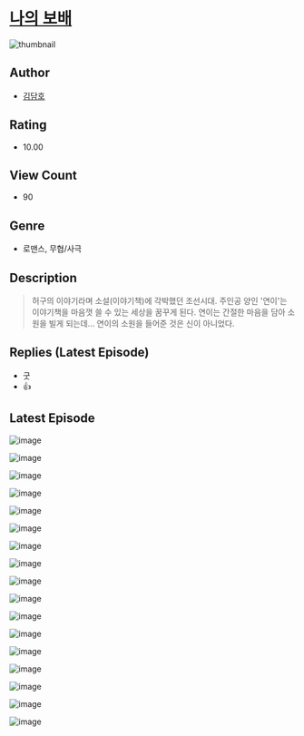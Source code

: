 # [나의 보배](https://comic.naver.com/challenge/list?titleId=810421)
![thumbnail](https://image-comic.pstatic.net/user_contents_data/challenge_comic/2023/05/23/upload_7161680409518355810_480x623.jpeg)

## Author
- [김담호](https://comic.naver.com/artistTitle?id=366899)

## Rating
- 10.00

## View Count
- 90

## Genre
- 로맨스, 무협/사극

## Description
> 허구의 이야기라며 소설(이야기책)에 각박했던 조선시대. 주인공 양인 '연이'는 이야기책을 마음껏 쓸 수 있는 세상을 꿈꾸게 된다. 연이는 간절한 마음을 담아 소원을 빌게 되는데... 연이의 소원을 들어준 것은 신이 아니었다.

## Replies (Latest Episode)
- 굿
- 👍

## Latest Episode
![image](https://image-comic.pstatic.net/user_contents_data/challenge_comic/2023/05/23/366899/upload_3631369582387749169.jpeg)

![image](https://image-comic.pstatic.net/user_contents_data/challenge_comic/2023/05/23/366899/upload_7005404613513983793.jpeg)

![image](https://image-comic.pstatic.net/user_contents_data/challenge_comic/2023/05/23/366899/upload_7377513441683583794.jpeg)

![image](https://image-comic.pstatic.net/user_contents_data/challenge_comic/2023/05/23/366899/upload_4123102879959901493.jpeg)

![image](https://image-comic.pstatic.net/user_contents_data/challenge_comic/2023/05/23/366899/upload_3919031283411529776.jpeg)

![image](https://image-comic.pstatic.net/user_contents_data/challenge_comic/2023/05/23/366899/upload_7234299651262265700.jpeg)

![image](https://image-comic.pstatic.net/user_contents_data/challenge_comic/2023/05/23/366899/upload_3703755931171240037.jpeg)

![image](https://image-comic.pstatic.net/user_contents_data/challenge_comic/2023/05/24/366899/upload_7219323216368906550.jpeg)

![image](https://image-comic.pstatic.net/user_contents_data/challenge_comic/2023/05/23/366899/upload_3846463524481610341.jpeg)

![image](https://image-comic.pstatic.net/user_contents_data/challenge_comic/2023/05/23/366899/upload_3762025459612858465.jpeg)

![image](https://image-comic.pstatic.net/user_contents_data/challenge_comic/2023/05/23/366899/upload_3702298849909761591.jpeg)

![image](https://image-comic.pstatic.net/user_contents_data/challenge_comic/2023/05/23/366899/upload_3690761705185961061.jpeg)

![image](https://image-comic.pstatic.net/user_contents_data/challenge_comic/2023/05/23/366899/upload_3976786438735029296.jpeg)

![image](https://image-comic.pstatic.net/user_contents_data/challenge_comic/2023/05/23/366899/upload_3991707013468140594.jpeg)

![image](https://image-comic.pstatic.net/user_contents_data/challenge_comic/2023/05/23/366899/upload_3978197112136479589.jpeg)

![image](https://image-comic.pstatic.net/user_contents_data/challenge_comic/2023/05/23/366899/upload_3689355618003858531.jpeg)

![image](https://image-comic.pstatic.net/user_contents_data/challenge_comic/2023/05/23/366899/upload_3690530996688741222.jpeg)
